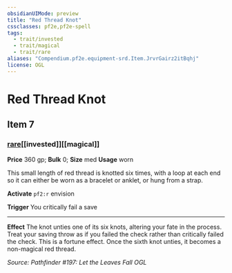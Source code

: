 ```yaml
---
obsidianUIMode: preview
title: "Red Thread Knot"
cssclasses: pf2e,pf2e-spell
tags:
  - trait/invested
  - trait/magical
  - trait/rare
aliases: "Compendium.pf2e.equipment-srd.Item.JrvrGairz2itBqhj"
license: OGL
---
```

# Red Thread Knot
## Item 7
### [rare](rare "Rare Rarity Trait")[[invested]][[magical]]


**Price** 360 gp; 
**Bulk** 0; **Size** med
**Usage** worn

This small length of red thread is knotted six times, with a loop at each end so it can either be worn as a bracelet or anklet, or hung from a strap.

**Activate** `pf2:r` envision

**Trigger** You critically fail a save

* * *

**Effect** The knot unties one of its six knots, altering your fate in the process. Treat your saving throw as if you failed the check rather than critically failed the check. This is a fortune effect. Once the sixth knot unties, it becomes a non-magical red thread.

*Source: Pathfinder #197: Let the Leaves Fall*
*OGL*